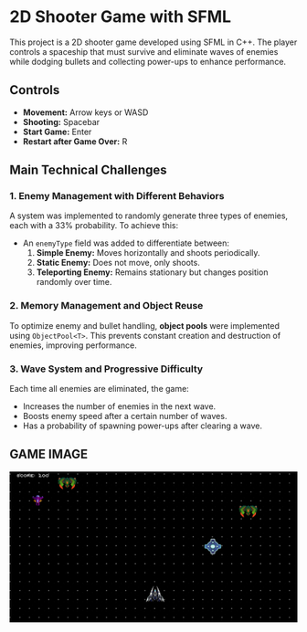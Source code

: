 # 2D Shooter Game with SFML

This project is a 2D shooter game developed using SFML in C++. The player controls a spaceship that must survive and eliminate waves of enemies while dodging bullets and collecting power-ups to enhance performance.

## Controls
- **Movement:** Arrow keys or WASD  
- **Shooting:** Spacebar  
- **Start Game:** Enter  
- **Restart after Game Over:** R  

## Main Technical Challenges

### 1. Enemy Management with Different Behaviors  
A system was implemented to randomly generate three types of enemies, each with a 33% probability. To achieve this:  
- An `enemyType` field was added to differentiate between:  
  1. **Simple Enemy:** Moves horizontally and shoots periodically.  
  2. **Static Enemy:** Does not move, only shoots.  
  3. **Teleporting Enemy:** Remains stationary but changes position randomly over time.  

### 2. Memory Management and Object Reuse  
To optimize enemy and bullet handling, **object pools** were implemented using `ObjectPool<T>`. This prevents constant creation and destruction of enemies, improving performance.

### 3. Wave System and Progressive Difficulty  
Each time all enemies are eliminated, the game:  
- Increases the number of enemies in the next wave.  
- Boosts enemy speed after a certain number of waves.  
- Has a probability of spawning power-ups after clearing a wave.  

## GAME IMAGE

![Game Screenshot](data/Images/Photo/photo.png)

